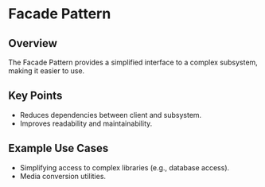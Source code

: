 # Facade Pattern

## Overview

The Facade Pattern provides a simplified interface to a complex subsystem, making it easier to use.

## Key Points

- Reduces dependencies between client and subsystem.
- Improves readability and maintainability.

## Example Use Cases

- Simplifying access to complex libraries (e.g., database access).
- Media conversion utilities.
